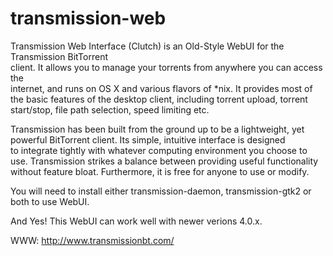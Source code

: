 # transmission-web

Transmission Web Interface (Clutch) is an Old-Style WebUI for the Transmission BitTorrent<br>
client. It allows you to manage your torrents from anywhere you can access the<br>
internet, and runs on OS X and various flavors of *nix. It provides most of<br>
the basic features of the desktop client, including torrent upload, torrent<br>
start/stop, file path selection, speed limiting etc.<br>

Transmission has been built from the ground up to be a lightweight, yet<br>
powerful BitTorrent client. Its simple, intuitive interface is designed<br>
to integrate tightly with whatever computing environment you choose to<br>
use. Transmission strikes a balance between providing useful functionality<br>
without feature bloat. Furthermore, it is free for anyone to use or modify.<br>

You will need to install either transmission-daemon, transmission-gtk2 or both to use WebUI.<br>

And Yes! This WebUI can work well with newer verions 4.0.x.<br>

WWW: http://www.transmissionbt.com/<br>
